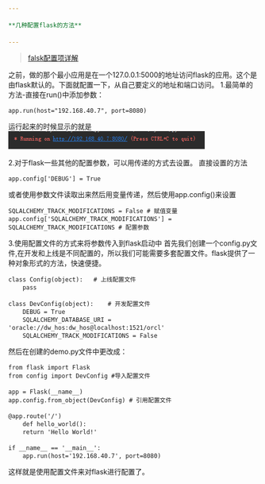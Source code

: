 ```yaml
---

**几种配置flask的方法**

---
```

>[falsk配置项详解](http://www.pythondoc.com/flask/config.html)

之前，做的那个最小应用是在一个127.0.0.1:5000的地址访问flask的应用。这个是由flask默认的。下面就配置一下，从自己要定义的地址和端口访问。
1.最简单的方法-直接在run()中添加参数：
```
app.run(host="192.168.40.7", port=8080)
```
运行起来的时候显示的就是
![](image/2.png)

2.对于flask一些其他的配置参数，可以用传递的方式去设置。
直接设置的方法
```
app.config['DEBUG'] = True
```
或者使用参数文件读取出来然后用变量传递，然后使用app.config()来设置
```
SQLALCHEMY_TRACK_MODIFICATIONS = False # 赋值变量
app.config['SQLALCHEMY_TRACK_MODIFICATIONS'] = SQLALCHEMY_TRACK_MODIFICATIONS # 配置参数
``` 

3.使用配置文件的方式来将参数传入到flask启动中
    首先我们创建一个config.py文件,在开发和上线是不同配置的，所以我们可能需要多套配置文件。flask提供了一种对象形式的方法，快速便捷。
```
class Config(object):   # 上线配置文件
    pass

class DevConfig(object):    # 开发配置文件
    DEBUG = True
    SQLALCHEMY_DATABASE_URI = 'oracle://dw_hos:dw_hos@localhost:1521/orcl'
    SQLALCHEMY_TRACK_MODIFICATIONS = False
```
    
然后在创建的demo.py文件中更改成：
    
```
from flask import Flask
from config import DevConfig #导入配置文件
    
app = Flask(__name__)
app.config.from_object(DevConfig) # 引用配置文件
    
@app.route('/')
    def hello_world():
    return 'Hello World!'

if __name__ == '__main__':
    app.run(host='192.168.40.7', port=8080)
```
这样就是使用配置文件来对flask进行配置了。


    
